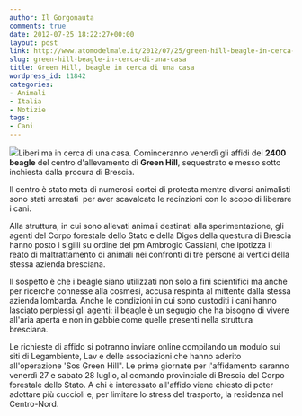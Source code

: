 ```yaml
---
author: Il Gorgonauta
comments: true
date: 2012-07-25 18:22:27+00:00
layout: post
link: http://www.atomodelmale.it/2012/07/25/green-hill-beagle-in-cerca-di-una-casa/
slug: green-hill-beagle-in-cerca-di-una-casa
title: Green Hill, beagle in cerca di una casa
wordpress_id: 11842
categories:
- Animali
- Italia
- Notizie
tags:
- Cani
---
```


[![](http://www.atomodelmale.it/wp-content/uploads/2012/07/beagle-cucciolo-300x225.jpg)](http://www.atomodelmale.it/wp-content/uploads/2012/07/beagle-cucciolo.jpg)Liberi ma in cerca di una casa. Cominceranno venerdì gli affidi dei **2400 beagle** del centro d'allevamento di **Green Hill**, sequestrato e messo sotto inchiesta dalla procura di Brescia.

Il centro è stato meta di numerosi cortei di protesta mentre diversi animalisti sono stati arrestati  per aver scavalcato le recinzioni con lo scopo di liberare i cani.

Alla struttura, in cui sono allevati animali destinati alla sperimentazione, gli agenti del Corpo forestale dello Stato e della Digos della questura di Brescia hanno posto i sigilli su ordine del pm Ambrogio Cassiani, che ipotizza il reato di maltrattamento di animali nei confronti di tre persone ai vertici della stessa azienda bresciana.

Il sospetto è che i beagle siano utilizzati non solo a fini scientifici ma anche per ricerche connesse alla cosmesi, accusa respinta al mittente dalla stessa azienda lombarda. Anche le condizioni in cui sono custoditi i cani hanno lasciato perplessi gli agenti: il beagle è un segugio che ha bisogno di vivere all'aria aperta e non in gabbie come quelle presenti nella struttura bresciana.


Le richieste di affido si potranno inviare online compilando un modulo sui siti di Legambiente, Lav e delle associazioni che hanno aderito all'operazione 'Sos Green Hill". Le prime giornate per l'affidamento saranno venerdì 27 e sabato 28 luglio, al comando provinciale di Brescia del Corpo forestale dello Stato. A chi è interessato all'affido viene chiesto di poter adottare più cuccioli e, per limitare lo stress del trasporto, la residenza nel Centro-Nord.

